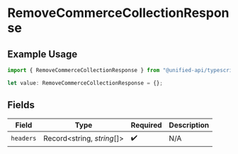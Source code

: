 # RemoveCommerceCollectionResponse

## Example Usage

```typescript
import { RemoveCommerceCollectionResponse } from "@unified-api/typescript-sdk/sdk/models/operations";

let value: RemoveCommerceCollectionResponse = {};
```

## Fields

| Field                      | Type                       | Required                   | Description                |
| -------------------------- | -------------------------- | -------------------------- | -------------------------- |
| `headers`                  | Record<string, *string*[]> | :heavy_check_mark:         | N/A                        |